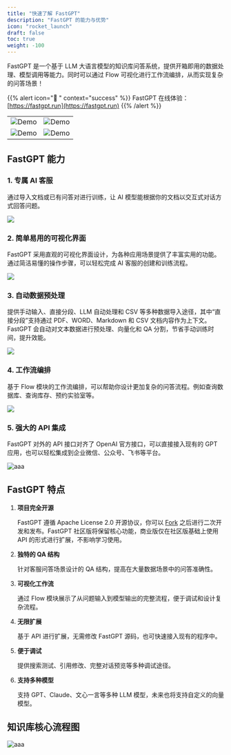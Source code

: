 ```yaml
---
title: "快速了解 FastGPT"
description: "FastGPT 的能力与优势"
icon: "rocket_launch"
draft: false
toc: true
weight: -100
---
```


FastGPT 是一个基于 LLM 大语言模型的知识库问答系统，提供开箱即用的数据处理、模型调用等能力。同时可以通过 Flow 可视化进行工作流编排，从而实现复杂的问答场景！

{{% alert icon="🤖 " context="success" %}}
FastGPT 在线体验：[https://fastgpt.run](https://fastgpt.run)
{{% /alert %}}

|                            |                            |
| -------------------------- | -------------------------- |
| ![Demo](imgs/intro1.png) | ![Demo](/imgs/intro2.png) |
| ![Demo](/imgs/intro3.png) | ![Demo](/imgs/intro4.png) |

## FastGPT 能力

### 1. 专属 AI 客服

通过导入文档或已有问答对进行训练，让 AI 模型能根据你的文档以交互式对话方式回答问题。

![](/imgs/ability1.png)

### 2. 简单易用的可视化界面

FastGPT 采用直观的可视化界面设计，为各种应用场景提供了丰富实用的功能。通过简洁易懂的操作步骤，可以轻松完成 AI 客服的创建和训练流程。

![](/imgs/ability5.png)

### 3. 自动数据预处理

提供手动输入、直接分段、LLM 自动处理和 CSV 等多种数据导入途径，其中“直接分段”支持通过 PDF、WORD、Markdown 和 CSV 文档内容作为上下文。FastGPT 会自动对文本数据进行预处理、向量化和 QA 分割，节省手动训练时间，提升效能。

![](/imgs/ability2.png)

### 4. 工作流编排

基于 Flow 模块的工作流编排，可以帮助你设计更加复杂的问答流程。例如查询数据库、查询库存、预约实验室等。

![](/imgs/ability3.png)

### 5. 强大的 API 集成

FastGPT 对外的 API 接口对齐了 OpenAI 官方接口，可以直接接入现有的 GPT 应用，也可以轻松集成到企业微信、公众号、飞书等平台。

![aaa](/imgs/ability4.png)

## FastGPT 特点

1. **项目完全开源**
   
   FastGPT 遵循 Apache License 2.0 开源协议，你可以 [Fork](https://github.com/labring/FastGPT/fork) 之后进行二次开发和发布。FastGPT 社区版将保留核心功能，商业版仅在社区版基础上使用 API 的形式进行扩展，不影响学习使用。

2. **独特的 QA 结构**
   
   针对客服问答场景设计的 QA 结构，提高在大量数据场景中的问答准确性。

3. **可视化工作流**
   
   通过 Flow 模块展示了从问题输入到模型输出的完整流程，便于调试和设计复杂流程。

4. **无限扩展**
   
   基于 API 进行扩展，无需修改 FastGPT 源码，也可快速接入现有的程序中。

5. **便于调试**
   
   提供搜索测试、引用修改、完整对话预览等多种调试途径。

6. **支持多种模型**
   
   支持 GPT、Claude、文心一言等多种 LLM 模型，未来也将支持自定义的向量模型。

## 知识库核心流程图

![aaa](/imgs/KBProcess.jpg)